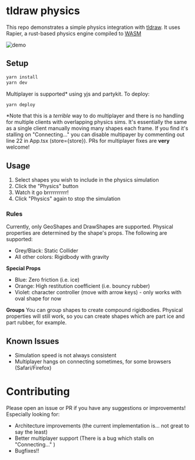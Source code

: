 # tldraw physics
This repo demonstrates a simple physics integration with [tldraw](https://github.com/tldraw/tldraw). It uses Rapier, a rust-based physics engine compiled to [WASM](https://webassembly.org)

![demo](https://github.com/OrionReed/tldraw-physics/assets/16704290/0967881e-1faa-46fb-8204-7b99a5a3556b)

## Setup
```bash
yarn install
yarn dev
```
Multiplayer is supported* using yjs and partykit. To deploy:
```bash
yarn deploy
```

*Note that this is a _terrible_ way to do multiplayer and there is no handling for multiple clients with overlapping physics sims. It's essentially the same as a single client manually moving many shapes each frame. If you find it's stalling on "Connecting..." you can disable multipayer by commenting out line 22 in App.tsx (store={store}). PRs for multiplayer fixes are **very** welcome!

## Usage
1. Select shapes you wish to include in the physics simulation
2. Click the "Physics" button
3. Watch it go brrrrrrrrrr!
4. Click "Physics" again to stop the simulation

### Rules
Currently, only GeoShapes and DrawShapes are supported. Physical properties are determined by the shape's props. The following are supported:
- Grey/Black: Static Collider
- All other colors: Rigidbody with gravity

**Special Props**
- Blue: Zero friction (i.e. ice)
- Orange: High restitution coefficient (i.e. bouncy rubber)
- Violet: character controller (move with arrow keys) - only works with oval shape for now

**Groups**
You can group shapes to create compound rigidbodies. Physical properties will still work, so you can create shapes which are part ice and part rubber, for example.

## Known Issues
- Simulation speed is not always consistent
- Multiplayer hangs on connecting sometimes, for some browsers (Safari/Firefox)

# Contributing
Please open an issue or PR if you have any suggestions or improvements! Especially looking for:
- Architecture improvements (the current implementation is... not great to say the least)
- Better multiplayer support (There is a bug which stalls on "Connecting..." )
- Bugfixes!!
